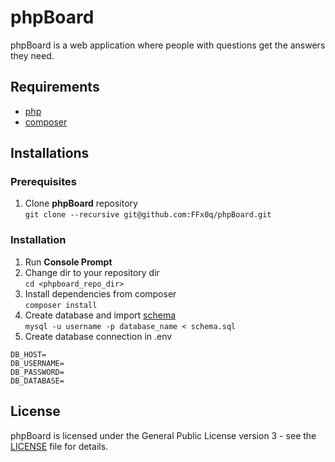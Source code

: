 # phpBoard
phpBoard is a web application where people with questions get the answers they need.

## Requirements
- [php](https://github.com/php)
- [composer](https://getcomposer.org/)

## Installations
### Prerequisites
1. Clone **phpBoard** repository\
`git clone --recursive git@github.com:FFx0q/phpBoard.git`

### Installation
1. Run **Console Prompt**
2. Change dir to your repository dir\
`cd <phpboard_repo_dir>`
3. Install dependencies from composer\
`composer install`
4. Create database and import [schema](https://github.com/FFx0q/phpBoard/blob/master/schema.sql)\
`mysql -u username -p database_name < schema.sql`
5. Create database connection in .env
```
DB_HOST=
DB_USERNAME=
DB_PASSWORD=
DB_DATABASE=
```

## License
phpBoard is licensed under the General Public License version 3 - see the [LICENSE](LICENSE) file for details.

